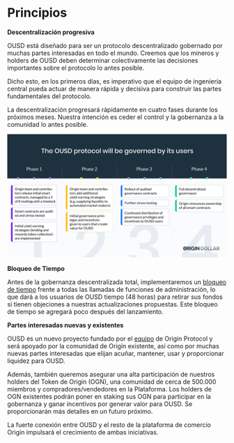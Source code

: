 # Principios

**Descentralización progresiva**

OUSD está diseñado para ser un protocolo descentralizado gobernado por muchas partes interesadas en todo el mundo. Creemos que los mineros y holders de OUSD deben determinar colectivamente las decisiones importantes sobre el protocolo lo antes posible.

Dicho esto, en los primeros días, es imperativo que el equipo de ingeniería central pueda actuar de manera rápida y decisiva para construir las partes fundamentales del protocolo.

La descentralización progresará rápidamente en cuatro fases durante los próximos meses. Nuestra intención es ceder el control y la gobernanza a la comunidad lo antes posible.

![](../.gitbook/assets/ousd_docs_graphics_2%20%283%29.png)

**Bloqueo de Tiempo**

Antes de la gobernanza descentralizada total, implementaremos un [bloqueo de tiempo](../contratos-inteligentes/api/timelock.md) frente a todas las llamadas de funciones de administración, lo que dará a los usuarios de OUSD tiempo \(48 horas\) para retirar sus fondos si tienen objeciones a nuestras actualizaciones propuestas. Este bloqueo de tiempo se agregará poco después del lanzamiento.

**Partes interesadas nuevas y existentes**

OUSD es un nuevo proyecto fundado por el [equipo](https://github.com/oplabs/origin-dollar-docs/tree/7607fba143f4d29234ee92824a4ddc687a7b1637/governance/www.originprotocol.com/team/README.md) de Origin Protocol y será apoyado por la comunidad de Origin existente, así como por muchas nuevas partes interesadas que elijan acuñar, mantener, usar y proporcionar liquidez para OUSD.

Además, también queremos asegurar una alta participación de nuestros holders del Token de Origin \(OGN\), una comunidad de cerca de 500.000 miembros y compradores/vendedores en la Plataforma. Los holders de OGN existentes podrán poner en staking sus OGN para participar en la gobernanza y ganar incentivos por generar valor para OUSD. Se proporcionarán más detalles en un futuro próximo.

La fuerte conexión entre OUSD y el resto de la plataforma de comercio Origin impulsará el crecimiento de ambas iniciativas.

